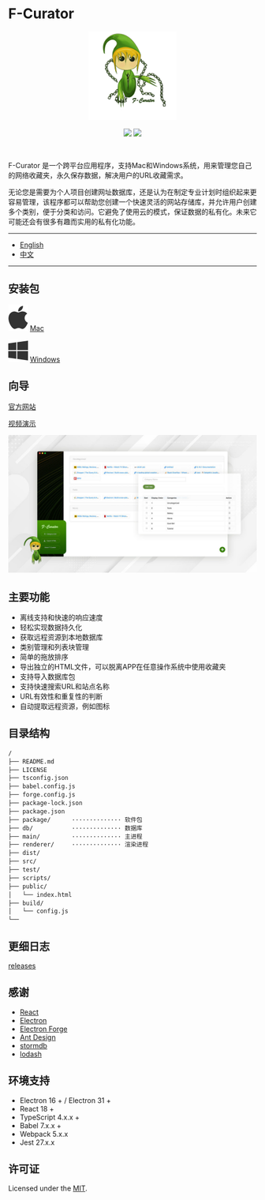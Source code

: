 # F-Curator

<p align="center">
  <a href="https://github.com/xizon/f-curator">
	  <img src="public/assets/images/logo.png"  alt="F-Curator"  width="180" >
  </a>
  <p align="center">
	  <a href="https://www.npmjs.com/package/f-curator" title="npm version"><img src="https://img.shields.io/npm/v/f-curator?style=for-the-badge"/></a>
	  <a href="https://github.com/xizon/f-curator/blob/master/LICENSE" title="license"><img src="https://img.shields.io/badge/license-MIT-brightgreen.svg?style=for-the-badge"/></a>
	   
  </p>
  <br>
</p>



F-Curator 是一个跨平台应用程序，支持Mac和Windows系统，用来管理您自己的网络收藏夹，永久保存数据，解决用户的URL收藏需求。

无论您是需要为个人项目创建网址数据库，还是认为在制定专业计划时组织起来更容易管理，该程序都可以帮助您创建一个快速灵活的网站存储库，并允许用户创建多个类别，便于分类和访问。它避免了使用云的模式，保证数据的私有化。未来它可能还会有很多有趣而实用的私有化功能。


---

- [English](README.md)
- [中文](README_CN.md)

---

## 安装包


![Mac](public/assets/images/apple-brands.svg) [Mac](package/macOS/F-Curator.dmg) 

![Windows](public/assets/images/windows-brands.svg) [Windows](package/windows/F-Curator(win).zip)



## 向导

[官方网站](https://xizon.github.io/F-Curator-Official-Website/)

[视频演示](https://youtu.be/VYdzttKU5H0)


![quick overview](public/assets/images/main/preview.jpg)



## 主要功能

- 离线支持和快速的响应速度
- 轻松实现数据持久化
- 获取远程资源到本地数据库
- 类别管理和列表块管理
- 简单的拖放排序
- 导出独立的HTML文件，可以脱离APP在任意操作系统中使用收藏夹
- 支持导入数据库包
- 支持快速搜索URL和站点名称
- URL有效性和重复性的判断
- 自动提取远程资源，例如图标


## 目录结构


```sh
/
├── README.md
├── LICENSE
├── tsconfig.json
├── babel.config.js
├── forge.config.js
├── package-lock.json
├── package.json
├── package/      ·············· 软件包
├── db/           ·············· 数据库
├── main/         ·············· 主进程
├── renderer/     ·············· 渲染进程
├── dist/
├── src/
├── test/  
├── scripts/  
├── public/  
│   └── index.html 
├── build/  
│   └── config.js
└──
```

## 更细日志

[releases](CHANGELOG.md)



## 感谢

- [React](https://reactjs.org/)
- [Electron](https://www.electronjs.org/)
- [Electron Forge](https://www.electronforge.io/)
- [Ant Design](https://github.com/ant-design/ant-design/)
- [stormdb](https://github.com/TomPrograms/stormdb)
- [lodash](https://github.com/lodash/lodash)



## 环境支持

- Electron 16 + / Electron 31 +
- React 18 +
- TypeScript 4.x.x + 
- Babel 7.x.x + 
- Webpack 5.x.x
- Jest 27.x.x


## 许可证

Licensed under the [MIT](https://opensource.org/licenses/MIT).



